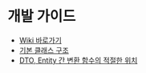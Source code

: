 # 개발 가이드
- [Wiki 바로가기](https://github.com/BiteOrByte/jeommechu_back/wiki)
- [기본 클래스 구조](https://github.com/BiteOrByte/jeommechu_back/wiki/%EA%B8%B0%EB%B3%B8-%ED%81%B4%EB%9E%98%EC%8A%A4-%EA%B5%AC%EC%A1%B0)
- [DTO, Entity 간 변환 함수의 적절한 위치](https://github.com/BiteOrByte/jeommechu_back/wiki/DTO,-Entity-%EA%B0%84-%EB%B3%80%ED%99%98-%ED%95%A8%EC%88%98%EC%9D%98-%EC%A0%81%EC%A0%88%ED%95%9C-%EC%9C%84%EC%B9%98)


